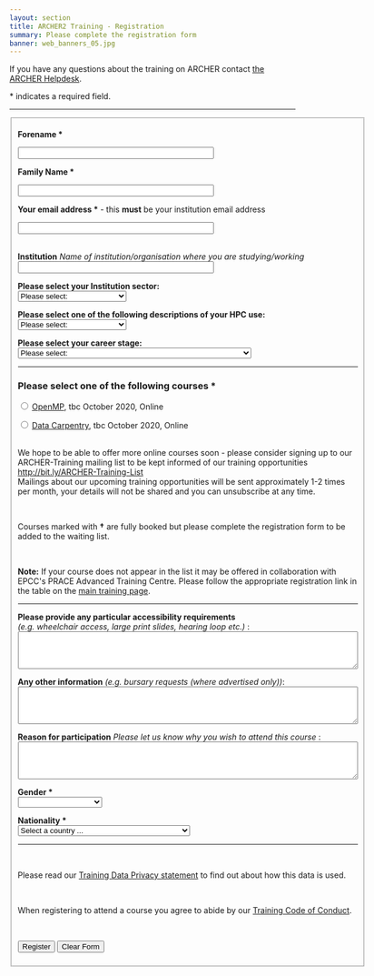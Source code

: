```yaml
---
layout: section
title: ARCHER2 Training - Registration
summary: Please complete the registration form
banner: web_banners_05.jpg
---
```


<p> If you have
any questions about the training on ARCHER contact
<a href="http://www.archer.ac.uk/support/helpdesk/">the ARCHER Helpdesk</a>.</p>

<p>
* indicates a required field. 
</p>
<!--
<p><strong>No courses currently open for registration through this form. Please
see the <a href="../">Training Page</a> for open courses and links to their 
registration forms.</strong></p>
-->

<hr />
<form name="RegForm" action="http://localhost:8080/deploy-spb/QueryForm"    method="post" accept-charset="UTF-8">
<fieldset>

<input type="hidden" id="subject" name="subject" value="Course registration.">
<input type="hidden" id="type" name="type" value="course_registration">

<p><label for="name"><strong>Forename *</strong></label><br />

<input required type="text" id="name" name="name" value="" maxlength="80" size="40" /> </p>


<p><label for="surname"><strong>Family Name *</strong></label><br />

<input required type="text" id="surname" name="surname" value="" maxlength="80" size="40" /> </p>

<p><label for="email"><strong>Your email address *</strong> - this <strong>must</strong> be your institution email address</label><br />
 
<input required type="email" id="email" name="email" value="" maxlength="80" size="40"/></p>

<p><br />
<label for="organisation"><strong>Institution</strong> <i>Name of institution/organisation where you are studying/working</i></label><br />
<input type="text" id="organisation" name="organisation" value="" maxlength="80" size="40" />
</p>

<p><label for="sector"><strong>Please select your Institution sector:</strong></label><br />
<select id="sector" name="sector">
  <option value="Not selected">Please select:</option>
  <option value="Academic">Academic</option>
	<option value="Commercial">Commercial</option>
	<option value="Supercomputing">Supercomputing Centre</option>	
	<option value="Gov non profit">Government/non-profit</option>		
  <option value="Other">Other (please specify below)</option>
</select>
</p>

<p><label for="status"><strong>Please select one of the following descriptions of your HPC use:</strong></label><br />
<select id="status" name="status">
  <option required value="Not selected">Please select:</option>
  <option value="ARCHER user">ARCHER User</option>
	<option value="DIRAC user">DIRAC User</option>
	<option value="Regional UK HPC">Regional UK HPC User</option>	
  <option value="Other">Other (please specify below)</option>
	<option value="No HPC use">No HPC use</option>	
</select>
</p>

<p><label for="stage"><strong>Please select your career stage:</strong></label><br />
<select id="stage" name="stage">
  <option value="Not selected">Please select:</option>
  <option value="Undergrad">Undergraduate student</option>
	<option value="MSc Student">MSc Student</option>
  <option value="Postgrad">Postgraduate Researcher: PhD or other PG research degree</option>
	<option value="PostDoc">Postdoctorate</option>
	<option value="Research Fellow">Research Fellow: Researcher with personal fellowship</option>
	<option value="Permanent Academic">Permanent Academic: Academic researcher with full time contract</option>
	<option value="Research Support">Research Support: Technician, Software engineer, etc.</option>
	<option value="Industrial/Commercial">Industrial/Commercial</option>
	<option value="Admin">Administrative Staff</option>
	<option value="ARCHER Service">ARCHER Service staff</option>
	<option value="Other">Other (please specify below)</option>
</select>
</p>

<hr />

<h3><label for="course"><strong>Please select one of the following courses *</strong></label></h3>

<!--


<input type="radio" name="course" value="Amber, 9 June 2020, Online" /> <a href="https://www.archer2.ac.uk/training/courses/200609-amber/">Preparing to run biomolecular QM/MM simulations with CP2K using AmberTools</a>, 9 June 2020, Online  <br />

<input type="radio" name="course" value="HPC Carpentry, 29-30 June 2020, Online" /> <a href="https://www.archer2.ac.uk/training/courses/200629-hpc-carpentry/">HPC Carpentry</a>, 29-30 June 2020, Online  <br />
  
	
	
	--> 



<input type="radio" name="course" value="OpenMP, tbc October 2020, Online" /> <a href="https://www.archer2.ac.uk/training/courses/200629-hpc-carpentry/">OpenMP</a>, tbc October 2020, Online  <br />

<input type="radio" name="course" value="Data Carpentry, tbc October 2020, Online" /> <a href="https://www.archer2.ac.uk/training/courses/200629-hpc-carpentry/">Data Carpentry</a>, tbc October 2020, Online  <br />
	
<!--
<p><b>No courses available at present.</b></p>
	--> 


<br />
	We hope to be able to offer more online courses soon - please consider signing
	up to our ARCHER-Training mailing list to be kept informed of our training opportunities
 	<a href="http://bit.ly/ARCHER-Training-List">http://bit.ly/ARCHER-Training-List</a> <br />
	Mailings about our upcoming training opportunities will be sent approximately 1-2 times per month, your details will not be shared and you can unsubscribe at any time.

</p>

<p>&nbsp;</p>

<p>Courses marked with <b>&dagger;</b> are fully booked but please complete the registration form to be added to the waiting list.</p>

<p>&nbsp;</p>

<p><strong>Note:</strong> If your course does not appear in the list it may be offered in 
collaboration with EPCC's PRACE Advanced Training Centre. Please follow the
appropriate registration link in the table on the
<a href="/training#upcoming-training">main training page</a>.</p>
<hr />
<p>
<label for="access"><strong>Please provide any particular accessibility requirements</strong><br />
<i> (e.g. wheelchair access, large print slides, hearing loop etc.) </i> :</label><br />
<textarea id="access" name="access" rows="4" cols="72"></textarea>
</p>
<p>
<label for="message"><strong>Any other information</strong> <i>(e.g. bursary requests (where advertised only))</i>:
<!-- <br /><i><b>Lunches and refreshments are NOT provided</b> (unless explicitly advertised in the course details), but all training locations will have nearby catering outlets where these may be purchased.</i>
 -->
</label><br />
<textarea id="message" name="message" rows="4" cols="72"></textarea>
</p>

<p>
<label for="reason"><strong>Reason for participation</strong> <i>Please let us know why you wish to attend this course</i> :</label><br />
<textarea id="reason" name="reason" rows="4" cols="72"></textarea>
</p>

<p><label for="gender"><strong>Gender *</strong></label><br />
<select required id="gender" name="gender">
  <option value="" disabled="disabled" selected="selected"></option>
  <option value="male">Male</option>
  <option value="female">Female</option>
  <option value="other">Other</option>
  <option value="not_disclosed">Prefer not to disclose</option>
</select>
</p>

<p><label for="country"><strong>Nationality *</strong></label><br />
<select required name="country" id="country">
    <option value="" label="Select a country ... " selected="selected">Select a country ... </option>
    <option value="GB" label="United Kingdom">United Kingdom</option>
    <option value="AF" label="Afghanistan">Afghanistan</option>
    <option value="AL" label="Albania">Albania</option>
    <option value="DZ" label="Algeria">Algeria</option>
    <option value="AS" label="American Samoa">American Samoa</option>
    <option value="AD" label="Andorra">Andorra</option>
    <option value="AO" label="Angola">Angola</option>
    <option value="AI" label="Anguilla">Anguilla</option>
    <option value="AQ" label="Antarctica">Antarctica</option>
    <option value="AG" label="Antigua and Barbuda">Antigua and Barbuda</option>
    <option value="AR" label="Argentina">Argentina</option>
    <option value="AM" label="Armenia">Armenia</option>
    <option value="AW" label="Aruba">Aruba</option>
    <option value="AU" label="Australia">Australia</option>
    <option value="AT" label="Austria">Austria</option>
    <option value="AZ" label="Azerbaijan">Azerbaijan</option>
    <option value="BS" label="Bahamas">Bahamas</option>
    <option value="BH" label="Bahrain">Bahrain</option>
    <option value="BD" label="Bangladesh">Bangladesh</option>
    <option value="BB" label="Barbados">Barbados</option>
    <option value="BY" label="Belarus">Belarus</option>
    <option value="BE" label="Belgium">Belgium</option>
    <option value="BZ" label="Belize">Belize</option>
    <option value="BJ" label="Benin">Benin</option>
    <option value="BM" label="Bermuda">Bermuda</option>
    <option value="BT" label="Bhutan">Bhutan</option>
    <option value="BO" label="Bolivia">Bolivia</option>
    <option value="BA" label="Bosnia and Herzegovina">Bosnia and Herzegovina</option>
    <option value="BW" label="Botswana">Botswana</option>
    <option value="BV" label="Bouvet Island">Bouvet Island</option>
    <option value="BR" label="Brazil">Brazil</option>
    <option value="BQ" label="British Antarctic Territory">British Antarctic Territory</option>
    <option value="IO" label="British Indian Ocean Territory">British Indian Ocean Territory</option>
    <option value="VG" label="British Virgin Islands">British Virgin Islands</option>
    <option value="BN" label="Brunei">Brunei</option>
    <option value="BG" label="Bulgaria">Bulgaria</option>
    <option value="BF" label="Burkina Faso">Burkina Faso</option>
    <option value="BI" label="Burundi">Burundi</option>
    <option value="KH" label="Cambodia">Cambodia</option>
    <option value="CM" label="Cameroon">Cameroon</option>
    <option value="CA" label="Canada">Canada</option>
    <option value="CT" label="Canton and Enderbury Islands">Canton and Enderbury Islands</option>
    <option value="CV" label="Cape Verde">Cape Verde</option>
    <option value="KY" label="Cayman Islands">Cayman Islands</option>
    <option value="CF" label="Central African Republic">Central African Republic</option>
    <option value="TD" label="Chad">Chad</option>
    <option value="CL" label="Chile">Chile</option>
    <option value="CN" label="China">China</option>
    <option value="CX" label="Christmas Island">Christmas Island</option>
    <option value="CC" label="Cocos [Keeling] Islands">Cocos [Keeling] Islands</option>
    <option value="CO" label="Colombia">Colombia</option>
    <option value="KM" label="Comoros">Comoros</option>
    <option value="CG" label="Congo - Brazzaville">Congo - Brazzaville</option>
    <option value="CD" label="Congo - Kinshasa">Congo - Kinshasa</option>
    <option value="CK" label="Cook Islands">Cook Islands</option>
    <option value="CR" label="Costa Rica">Costa Rica</option>
    <option value="HR" label="Croatia">Croatia</option>
    <option value="CU" label="Cuba">Cuba</option>
    <option value="CY" label="Cyprus">Cyprus</option>
    <option value="CZ" label="Czech Republic">Czech Republic</option>
    <option value="CI" label="Cote d'Ivoire">Cote d'Ivoire</option>
    <option value="DK" label="Denmark">Denmark</option>
    <option value="DJ" label="Djibouti">Djibouti</option>
    <option value="DM" label="Dominica">Dominica</option>
    <option value="DO" label="Dominican Republic">Dominican Republic</option>
    <option value="NQ" label="Dronning Maud Land">Dronning Maud Land</option>
    <option value="DD" label="East Germany">East Germany</option>
    <option value="EC" label="Ecuador">Ecuador</option>
    <option value="EG" label="Egypt">Egypt</option>
    <option value="SV" label="El Salvador">El Salvador</option>
    <option value="GQ" label="Equatorial Guinea">Equatorial Guinea</option>
    <option value="ER" label="Eritrea">Eritrea</option>
    <option value="EE" label="Estonia">Estonia</option>
    <option value="ET" label="Ethiopia">Ethiopia</option>
    <option value="FK" label="Falkland Islands">Falkland Islands</option>
    <option value="FO" label="Faroe Islands">Faroe Islands</option>
    <option value="FJ" label="Fiji">Fiji</option>
    <option value="FI" label="Finland">Finland</option>
    <option value="FR" label="France">France</option>
    <option value="GF" label="French Guiana">French Guiana</option>
    <option value="PF" label="French Polynesia">French Polynesia</option>
    <option value="TF" label="French Southern Territories">French Southern Territories</option>
    <option value="FQ" label="French Southern and Antarctic Territories">French Southern and Antarctic Territories</option>
    <option value="GA" label="Gabon">Gabon</option>
    <option value="GM" label="Gambia">Gambia</option>
    <option value="GE" label="Georgia">Georgia</option>
    <option value="DE" label="Germany">Germany</option>
    <option value="GH" label="Ghana">Ghana</option>
    <option value="GI" label="Gibraltar">Gibraltar</option>
    <option value="GR" label="Greece">Greece</option>
    <option value="GL" label="Greenland">Greenland</option>
    <option value="GD" label="Grenada">Grenada</option>
    <option value="GP" label="Guadeloupe">Guadeloupe</option>
    <option value="GU" label="Guam">Guam</option>
    <option value="GT" label="Guatemala">Guatemala</option>
    <option value="GG" label="Guernsey">Guernsey</option>
    <option value="GN" label="Guinea">Guinea</option>
    <option value="GW" label="Guinea-Bissau">Guinea-Bissau</option>
    <option value="GY" label="Guyana">Guyana</option>
    <option value="HT" label="Haiti">Haiti</option>
    <option value="HM" label="Heard Island and McDonald Islands">Heard Island and McDonald Islands</option>
    <option value="HN" label="Honduras">Honduras</option>
    <option value="HK" label="Hong Kong SAR China">Hong Kong SAR China</option>
    <option value="HU" label="Hungary">Hungary</option>
    <option value="IS" label="Iceland">Iceland</option>
    <option value="IN" label="India">India</option>
    <option value="ID" label="Indonesia">Indonesia</option>
    <option value="IR" label="Iran">Iran</option>
    <option value="IQ" label="Iraq">Iraq</option>
    <option value="IE" label="Ireland">Ireland</option>
    <option value="IM" label="Isle of Man">Isle of Man</option>
    <option value="IL" label="Israel">Israel</option>
    <option value="IT" label="Italy">Italy</option>
    <option value="JM" label="Jamaica">Jamaica</option>
    <option value="JP" label="Japan">Japan</option>
    <option value="JE" label="Jersey">Jersey</option>
    <option value="JT" label="Johnston Island">Johnston Island</option>
    <option value="JO" label="Jordan">Jordan</option>
    <option value="KZ" label="Kazakhstan">Kazakhstan</option>
    <option value="KE" label="Kenya">Kenya</option>
    <option value="KI" label="Kiribati">Kiribati</option>
    <option value="KW" label="Kuwait">Kuwait</option>
    <option value="KG" label="Kyrgyzstan">Kyrgyzstan</option>
    <option value="LA" label="Laos">Laos</option>
    <option value="LV" label="Latvia">Latvia</option>
    <option value="LB" label="Lebanon">Lebanon</option>
    <option value="LS" label="Lesotho">Lesotho</option>
    <option value="LR" label="Liberia">Liberia</option>
    <option value="LY" label="Libya">Libya</option>
    <option value="LI" label="Liechtenstein">Liechtenstein</option>
    <option value="LT" label="Lithuania">Lithuania</option>
    <option value="LU" label="Luxembourg">Luxembourg</option>
    <option value="MO" label="Macau SAR China">Macau SAR China</option>
    <option value="MK" label="Macedonia">Macedonia</option>
    <option value="MG" label="Madagascar">Madagascar</option>
    <option value="MW" label="Malawi">Malawi</option>
    <option value="MY" label="Malaysia">Malaysia</option>
    <option value="MV" label="Maldives">Maldives</option>
    <option value="ML" label="Mali">Mali</option>
    <option value="MT" label="Malta">Malta</option>
    <option value="MH" label="Marshall Islands">Marshall Islands</option>
    <option value="MQ" label="Martinique">Martinique</option>
    <option value="MR" label="Mauritania">Mauritania</option>
    <option value="MU" label="Mauritius">Mauritius</option>
    <option value="YT" label="Mayotte">Mayotte</option>
    <option value="FX" label="Metropolitan France">Metropolitan France</option>
    <option value="MX" label="Mexico">Mexico</option>
    <option value="FM" label="Micronesia">Micronesia</option>
    <option value="MI" label="Midway Islands">Midway Islands</option>
    <option value="MD" label="Moldova">Moldova</option>
    <option value="MC" label="Monaco">Monaco</option>
    <option value="MN" label="Mongolia">Mongolia</option>
    <option value="ME" label="Montenegro">Montenegro</option>
    <option value="MS" label="Montserrat">Montserrat</option>
    <option value="MA" label="Morocco">Morocco</option>
    <option value="MZ" label="Mozambique">Mozambique</option>
    <option value="MM" label="Myanmar [Burma]">Myanmar [Burma]</option>
    <option value="NA" label="Namibia">Namibia</option>
    <option value="NR" label="Nauru">Nauru</option>
    <option value="NP" label="Nepal">Nepal</option>
    <option value="NL" label="Netherlands">Netherlands</option>
    <option value="AN" label="Netherlands Antilles">Netherlands Antilles</option>
    <option value="NT" label="Neutral Zone">Neutral Zone</option>
    <option value="NC" label="New Caledonia">New Caledonia</option>
    <option value="NZ" label="New Zealand">New Zealand</option>
    <option value="NI" label="Nicaragua">Nicaragua</option>
    <option value="NE" label="Niger">Niger</option>
    <option value="NG" label="Nigeria">Nigeria</option>
    <option value="NU" label="Niue">Niue</option>
    <option value="NF" label="Norfolk Island">Norfolk Island</option>
    <option value="KP" label="North Korea">North Korea</option>
    <option value="VD" label="North Vietnam">North Vietnam</option>
    <option value="MP" label="Northern Mariana Islands">Northern Mariana Islands</option>
    <option value="NO" label="Norway">Norway</option>
    <option value="OM" label="Oman">Oman</option>
    <option value="PC" label="Pacific Islands Trust Territory">Pacific Islands Trust Territory</option>
    <option value="PK" label="Pakistan">Pakistan</option>
    <option value="PW" label="Palau">Palau</option>
    <option value="PS" label="Palestinian Territories">Palestinian Territories</option>
    <option value="PA" label="Panama">Panama</option>
    <option value="PZ" label="Panama Canal Zone">Panama Canal Zone</option>
    <option value="PG" label="Papua New Guinea">Papua New Guinea</option>
    <option value="PY" label="Paraguay">Paraguay</option>
    <option value="YD" label="People's Democratic Republic of Yemen">People's Democratic Republic of Yemen</option>
    <option value="PE" label="Peru">Peru</option>
    <option value="PH" label="Philippines">Philippines</option>
    <option value="PN" label="Pitcairn Islands">Pitcairn Islands</option>
    <option value="PL" label="Poland">Poland</option>
    <option value="PT" label="Portugal">Portugal</option>
    <option value="PR" label="Puerto Rico">Puerto Rico</option>
    <option value="QA" label="Qatar">Qatar</option>
    <option value="RO" label="Romania">Romania</option>
    <option value="RU" label="Russia">Russia</option>
    <option value="RW" label="Rwanda">Rwanda</option>
    <option value="RE" label="Reunion">Reunion</option>
    <option value="BL" label="Saint Barthelemy">Saint Barthelemy</option>
    <option value="SH" label="Saint Helena">Saint Helena</option>
    <option value="KN" label="Saint Kitts and Nevis">Saint Kitts and Nevis</option>
    <option value="LC" label="Saint Lucia">Saint Lucia</option>
    <option value="MF" label="Saint Martin">Saint Martin</option>
    <option value="PM" label="Saint Pierre and Miquelon">Saint Pierre and Miquelon</option>
    <option value="VC" label="Saint Vincent and the Grenadines">Saint Vincent and the Grenadines</option>
    <option value="WS" label="Samoa">Samoa</option>
    <option value="SM" label="San Marino">San Marino</option>
    <option value="SA" label="Saudi Arabia">Saudi Arabia</option>
    <option value="SN" label="Senegal">Senegal</option>
    <option value="RS" label="Serbia">Serbia</option>
    <option value="CS" label="Serbia and Montenegro">Serbia and Montenegro</option>
    <option value="SC" label="Seychelles">Seychelles</option>
    <option value="SL" label="Sierra Leone">Sierra Leone</option>
    <option value="SG" label="Singapore">Singapore</option>
    <option value="SK" label="Slovakia">Slovakia</option>
    <option value="SI" label="Slovenia">Slovenia</option>
    <option value="SB" label="Solomon Islands">Solomon Islands</option>
    <option value="SO" label="Somalia">Somalia</option>
    <option value="ZA" label="South Africa">South Africa</option>
    <option value="GS" label="South Georgia and the South Sandwich Islands">South Georgia and the South Sandwich Islands</option>
    <option value="KR" label="South Korea">South Korea</option>
    <option value="ES" label="Spain">Spain</option>
    <option value="LK" label="Sri Lanka">Sri Lanka</option>
    <option value="SD" label="Sudan">Sudan</option>
    <option value="SR" label="Suriname">Suriname</option>
    <option value="SJ" label="Svalbard and Jan Mayen">Svalbard and Jan Mayen</option>
    <option value="SZ" label="Swaziland">Swaziland</option>
    <option value="SE" label="Sweden">Sweden</option>
    <option value="CH" label="Switzerland">Switzerland</option>
    <option value="SY" label="Syria">Syria</option>
    <option value="ST" label="Sao Tome and Principe">Sao Tome and Principe</option>
    <option value="TW" label="Taiwan">Taiwan</option>
    <option value="TJ" label="Tajikistan">Tajikistan</option>
    <option value="TZ" label="Tanzania">Tanzania</option>
    <option value="TH" label="Thailand">Thailand</option>
    <option value="TL" label="Timor-Leste">Timor-Leste</option>
    <option value="TG" label="Togo">Togo</option>
    <option value="TK" label="Tokelau">Tokelau</option>
    <option value="TO" label="Tonga">Tonga</option>
    <option value="TT" label="Trinidad and Tobago">Trinidad and Tobago</option>
    <option value="TN" label="Tunisia">Tunisia</option>
    <option value="TR" label="Turkey">Turkey</option>
    <option value="TM" label="Turkmenistan">Turkmenistan</option>
    <option value="TC" label="Turks and Caicos Islands">Turks and Caicos Islands</option>
    <option value="TV" label="Tuvalu">Tuvalu</option>
    <option value="UM" label="U.S. Minor Outlying Islands">U.S. Minor Outlying Islands</option>
    <option value="PU" label="U.S. Miscellaneous Pacific Islands">U.S. Miscellaneous Pacific Islands</option>
    <option value="VI" label="U.S. Virgin Islands">U.S. Virgin Islands</option>
    <option value="UG" label="Uganda">Uganda</option>
    <option value="UA" label="Ukraine">Ukraine</option>
    <option value="SU" label="Union of Soviet Socialist Republics">Union of Soviet Socialist Republics</option>
    <option value="AE" label="United Arab Emirates">United Arab Emirates</option>
    <option value="GB" label="United Kingdom">United Kingdom</option>
    <option value="US" label="United States">United States</option>
    <option value="ZZ" label="Unknown or Invalid Region">Unknown or Invalid Region</option>
    <option value="UY" label="Uruguay">Uruguay</option>
    <option value="UZ" label="Uzbekistan">Uzbekistan</option>
    <option value="VU" label="Vanuatu">Vanuatu</option>
    <option value="VA" label="Vatican City">Vatican City</option>
    <option value="VE" label="Venezuela">Venezuela</option>
    <option value="VN" label="Vietnam">Vietnam</option>
    <option value="WK" label="Wake Island">Wake Island</option>
    <option value="WF" label="Wallis and Futuna">Wallis and Futuna</option>
    <option value="EH" label="Western Sahara">Western Sahara</option>
    <option value="YE" label="Yemen">Yemen</option>
    <option value="ZM" label="Zambia">Zambia</option>
    <option value="ZW" label="Zimbabwe">Zimbabwe</option>
    <option value="AX" label="Aland Islands">Aland Islands</option>
</select>

<hr />
<p>&nbsp;</p>
<p>Please read our <a href="../privacy.php">Training Data Privacy statement</a> to find out about how this data is used.</p>
<p>&nbsp;</p>
<p>When registering to attend a course you agree to abide by our <a href="../code-of-conduct/index.php">Training Code of Conduct</a>.</p>
<p>&nbsp;</p>
<p>
<input type="submit" value="Register" />
<input type="reset" value="Clear Form" />
</p>
</fieldset>
</form>
